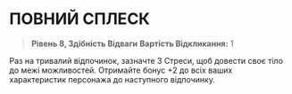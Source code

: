 ﻿# ПОВНИЙ СПЛЕСК

> **Рівень 8, Здібність Відваги**
> **Вартість Відкликання:** 1

Раз на тривалий відпочинок, зазначте 3 Стреси, щоб довести своє тіло до межі можливостей. Отримайте бонус +2 до всіх ваших характеристик персонажа до наступного відпочинку.